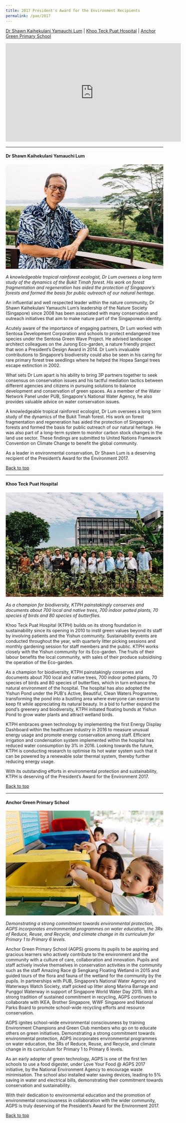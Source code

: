 ```yaml
---
title: 2017 President's Award for the Environment Recipients
permalink: /pae/2017
---
```


[Dr Shawn Kaihekulani Yamauchi Lum](#drshawnlum) | [Khoo Teck Puat Hospital](#ktph) | [Anchor Green Primary School](#agps)

<div class="bp-youtube">
<iframe width="560" height="315" src="https://www.youtube.com/embed/9VT45F1ZXm0" frameborder="0" allow="accelerometer; autoplay; encrypted-media; gyroscope; picture-in-picture" allowfullscreen></iframe>
</div>

-------------------


<a name="drshawnlum"></a>
#### Dr Shawn Kaihekulani Yamauchi Lum 

![Dr Shawn Kaihekulani Yamauchi Lum](/images/pae/2017-dr-shawn-lum.jpeg)

*A knowledgeable tropical rainforest ecologist, Dr Lum oversees a long term study of the dynamics of the Bukit Timah forest. His work on forest fragmentation and regeneration has aided the protection of Singapore’s forests and formed the basis for public outreach of our natural heritage.*

An influential and well respected leader within the nature community, Dr Shawn Kaihekulani Yamauchi Lum’s leadership of the Nature Society (Singapore) since 2008 has been associated with many conservation and outreach initiatives that aim to make nature part of the Singaporean identity.

Acutely aware of the importance of engaging partners, Dr Lum worked with Sentosa Development Corporation and schools to protect endangered tree species under the Sentosa Green Wave Project. He advised landscape architect colleagues on the Jurong Eco-garden, a nature friendly project that won a President’s Design Award in 2014. Dr Lum’s invaluable contributions to Singapore’s biodiversity could also be seen in his caring for rare primary forest tree seedlings where he helped the Hopea Sangal trees escape extinction in 2002.

What sets Dr Lum apart is his ability to bring 3P partners together to seek consensus on conservation issues and his tactful mediation tactics between different agencies and citizens in pursuing solutions to balance development and conservation of green spaces. As a member of the Water Network Panel under PUB, Singapore's National Water Agency, he also provides valuable advice on water conservation issues.

A knowledgeable tropical rainforest ecologist, Dr Lum oversees a long term study of the dynamics of the Bukit Timah forest. His work on forest fragmentation and regeneration has aided the protection of Singapore’s forests and formed the basis for public outreach of our natural heritage. He was also part of a long-term system to monitor carbon stock changes in the land use sector. These findings are submitted to United Nations Framework Convention on Climate Change to benefit the global community.

As a leader in environmental conservation, Dr Shawn Lum is a deserving recipient of the President’s Award for the Environment 2017.

[Back to top](#top)

-------------------

<a name="ktph"></a>
#### Khoo Teck Puat Hospital 

![Khoo Teck Puat Hospital](/images/pae/2017-khoo-teck-puat-hospital.jpeg)

*As a champion for biodiversity, KTPH painstakingly conserves and documents about 700 local and native trees, 700 indoor potted plants, 70 species of birds and 80 species of butterflies.*

Khoo Teck Puat Hospital (KTPH) builds on its strong foundation in sustainability since its opening in 2010 to instil green values beyond its staff by involving patients and the Yishun community. Sustainability events are conducted throughout the year, with quarterly litter picking sessions and monthly gardening session for staff members and the public. KTPH works closely with the Yishun community for its Eco-garden. The fruits of their labour benefits the local community, with sales of their produce subsidising the operation of the Eco-garden.
 
As a champion for biodiversity, KTPH painstakingly conserves and documents about 700 local and native trees, 700 indoor potted plants, 70 species of birds and 80 species of butterflies, which in turn enhance the natural environment of the hospital. The hospital has also adopted the Yishun Pond under the PUB's Active, Beautiful, Clean Waters Programme, transforming the pond into a bustling area where everyone can exercise to keep fit while appreciating its natural beauty. In a bid to further expand the pond’s greenery and biodiversity, KTPH initiated floating bunds at Yishun Pond to grow water plants and attract wetland birds.
 
KTPH embraces green technology by implementing the first Energy Display Dashboard within the healthcare industry in 2016 to measure unusual energy usage and promote energy conservation among staff. Efficient irrigation and condensation system implemented within the hospital has reduced water consumption by 3% in 2016. Looking towards the future, KTPH is conducting research to optimise its hot water system such that it can be powered by a renewable solar thermal system, thereby further reducing energy usage.
 
With its outstanding efforts in environmental protection and sustainability, KTPH is deserving of the President’s Award for the Environment 2017.

[Back to top](#top)

-------------------

<a name="agps"></a>
#### Anchor Green Primary School 

![Anchor Green Primary School](/images/pae/2017-anchor-green-pri.jpeg)

*Demonstrating a strong commitment towards environmental protection, AGPS incorporates environmental programmes on water education, the 3Rs of Reduce, Reuse, and Recycle, and climate change in its curriculum for Primary 1 to Primary 6 levels.*

Anchor Green Primary School (AGPS) grooms its pupils to be aspiring and gracious learners who actively contribute to the environment and the community with a culture of care, collaboration and innovation. Pupils and staff actively involve themselves in conservation activities in the community such as the staff Amazing Race @ Sengkang Floating Wetland in 2015 and guided tours of the flora and fauna of the wetland for the community by the pupils. In partnerships with PUB, Singapore’s National Water Agency and Waterways Watch Society, staff picked up litter along Marina Barrage and Punggol Waterway in support of Singapore World Water Day 2015.  With a strong tradition of sustained commitment in recycling, AGPS continues to collaborate with IKEA, Brother Singapore, WWF Singapore and National Parks Board to promote school-wide recycling efforts and resource conservation.

AGPS ignites school-wide environmental consciousness by training Environment Champions and Green Club members who go on to educate others on green initiatives. Demonstrating a strong commitment towards environmental protection, AGPS incorporates environmental programmes on water education, the 3Rs of Reduce, Reuse, and Recycle, and climate change in its curriculum for Primary 1 to Primary 6 levels.

As an early adopter of green technology, AGPS is one of the first ten schools to use a food digester, under Love Your Food @ AGPS 2017 initiative, by the National Environment Agency to encourage waste minimisation. The school also installed water saving devices, leading to 5% saving in water and electrical bills, demonstrating their commitment towards conservation and sustainability.

With their dedication to environmental education and the promotion of environmental consciousness in collaboration with the wider community, AGPS is truly deserving of the President’s Award for the Environment 2017.

[Back to top](#top)
